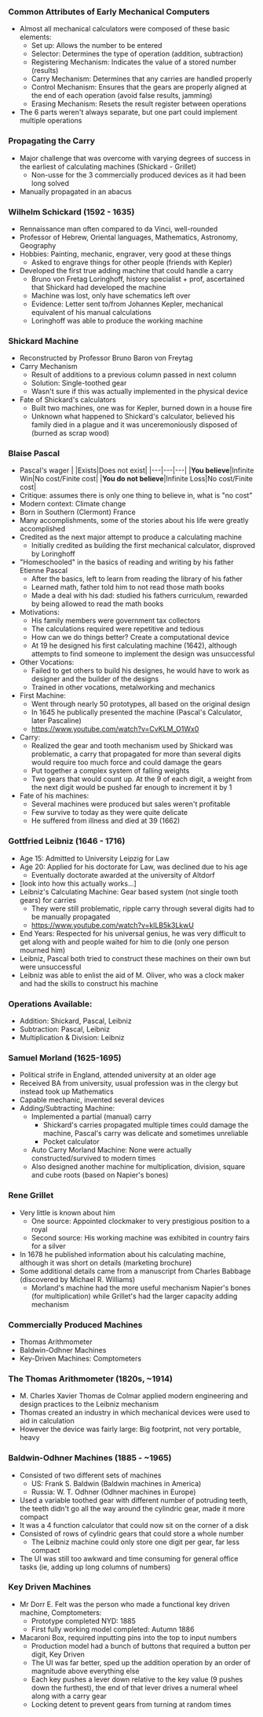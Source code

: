 ### Common Attributes of Early Mechanical Computers
 - Almost all mechanical calculators were composed of these basic elements:
	 - Set up: Allows the number to be entered
	 - Selector: Determines the type of operation (addition, subtraction)
	 - Registering Mechanism: Indicates the value of a stored number (results)
	 - Carry Mechanism: Determines that any carries are handled properly
	 - Control Mechanism: Ensures that the gears are properly aligned at the end of each operation (avoid false results, jamming)
	 - Erasing Mechanism: Resets the result register between operations
 - The 6 parts weren't always separate, but one part could implement multiple operations

### Propagating the Carry
 - Major challenge that was overcome with varying degrees of success in the earliest of calculating machines (Shickard - Grillet)
	 - Non-usse for the 3 commercially produced devices as it had been long solved
 - Manually propagated in an abacus

### Wilhelm Schickard (1592 - 1635)
 - Rennaissance man often compared to da Vinci, well-rounded
 - Professor of Hebrew, Oriental languages, Mathematics, Astronomy, Geography
 - Hobbies: Painting, mechanic, engraver, very good at these things
	 - Asked to engrave things for other people (friends with Kepler)
 - Developed the first true adding machine that could handle a carry 
	 - Bruno von Fretag Loringhoff, history specialist + prof, ascertained that Shickard had developed the machine
	 - Machine was lost, only have schematics left over
	 - Evidence: Letter sent to/from Johannes Kepler, mechanical equivalent of his manual calculations
	 - Loringhoff was able to produce the working machine

### Shickard Machine
 - Reconstructed by Professor Bruno Baron von Freytag
 - Carry Mechanism
	 - Result of additions to a previous column passed in next column
	 - Solution: Single-toothed gear
	 - Wasn't sure if this was actually implemented in the physical device
 - Fate of Shickard's calculators
	 - Built two machines, one was for Kepler, burned down in a house fire
	 - Unknown what happened to Shickard's calculator, believed his family died in a plague and it was unceremoniously disposed of (burned as scrap wood)

### Blaise Pascal
 - Pascal's wager
| |Exists|Does not exist|
|---|---|---|
|**You believe**|Infinite Win|No cost/Finite cost|
|**You do not believe**|Infinite Loss|No cost/Finite cost|
 - Critique: assumes there is only one thing to believe in, what is "no cost"
 - Modern context: Climate change
 - Born in Southern (Clermont) France
 - Many accomplishments, some of the stories about his life were greatly accomplished
 - Credited as the next major attempt to produce a calculating machine
	 - Initially credited as building the first mechanical calculator, disproved by Loringhoff
 - "Homeschooled" in the basics of reading and writing by his father Etienne Pascal
	 - After the basics, left to learn from reading the library of his father
	 - Learned math, father told him to not read those math books
	 - Made a deal with his dad: studied his fathers curriculum, rewarded by being allowed to read the math books
 - Motivations:
	 - His family members were government tax collectors
	 - The calculations required were repetitive and tedious
	 - How can we do things better? Create a computational device
	 - At 19 he designed his first calculating machine (1642), although attempts to find someone to implement the design was unsuccessful
 - Other Vocations:
	 - Failed to get others to build his designes, he would have to work as designer and the builder of the designs
	 - Trained in other vocations, metalworking and mechanics
 - First Machine:
	 - Went through nearly 50 prototypes, all based on the original design
	 - In 1645 he publically presented the machine (Pascal's Calculator, later Pascaline)
	 - https://www.youtube.com/watch?v=CvKLM_O1Wx0
 - Carry:
	 - Realized the gear and tooth mechanism used by Shickard was problematic, a carry that propagated for more than several digits would require too much force and could damage the gears
	 - Put together a complex system of falling weights
	 - Two gears that would count up. At the 9 of each digit, a weight from the next digit would be pushed far enough to increment it by 1
 - Fate of his machines:
	 - Several machines were produced but sales weren't profitable
	 - Few survive to today as they were quite delicate
	 - He suffered from illness and died at 39 (1662)

### Gottfried Leibniz (1646 - 1716)
 - Age 15: Admitted to University Leipzig for Law
 - Age 20: Applied for his doctorate for Law, was declined due to his age
	 - Eventually doctorate awarded at the university of Altdorf
 - [look into how this actually works...]
 - Leibniz's Calculating Machine: Gear based system (not single tooth gears) for carries
	 - They were still problematic, ripple carry through several digits had to be manually propagated
	 - https://www.youtube.com/watch?v=klLB5k3LkwU
 - End Years: Respected for his universal genius, he was very difficult to get along with and people waited for him to die (only one person mourned him)
 - Leibniz, Pascal both tried to construct these machines on their own but were unsuccessful
 - Leibniz was able to enlist the aid of M. Oliver, who was a clock maker and had the skills to construct his machine

### Operations Available:
 - Addition: Shickard, Pascal, Leibniz
 - Subtraction: Pascal, Leibniz
 - Multiplication & Division: Leibniz

### Samuel Morland (1625-1695)
 - Political strife in England, attended university at an older age
 - Received BA from university, usual profession was in the clergy but instead took up Mathematics
 - Capable mechanic, invented several devices
 - Adding/Subtracting Machine:
	 - Implemented a partial (manual) carry
		 - Shickard's carries propagated multiple times could damage the machine, Pascal's carry was delicate and sometimes unreliable
		 - Pocket calculator
	 - Auto Carry Morland Machine: None were actually constructed/survived to modern times
	 - Also designed another machine for multiplication, division, square and cube roots (based on Napier's bones)

### Rene Grillet
 - Very little is known about him
	 - One source: Appointed clockmaker to very prestigious position to a royal
	 - Second source: His working machine was exhibited in country fairs for a silver
 - In 1678 he published information about his calculating machine, although it was short on details (marketing brochure)
 - Some additional details came from a manuscript from Charles Babbage (discovered by Michael R. Williams)
	 - Morland's machine had the more useful mechanism Napier's bones (for multiplication) while Grillet's had the larger capacity adding mechanism

### Commercially Produced Machines
 - Thomas Arithmometer
 - Baldwin-Odhner Machines
 - Key-Driven Machines: Comptometers

### The Thomas Arithmometer (1820s, ~1914)
 - M. Charles Xavier Thomas de Colmar applied modern engineering and design practices to the Leibniz mechanism
 - Thomas created an industry in which mechanical devices were used to aid in calculation
 - However the device was fairly large: Big footprint, not very portable, heavy

### Baldwin-Odhner Machines (1885 - ~1965)
 - Consisted of two different sets of machines
	 - US: Frank S. Baldwin (Baldwin machines in America)
	 - Russia: W. T. Odhner (Odhner machines in Europe)
 - Used a variable toothed gear with different number of potruding teeth, the teeth didn't go all the way around the cylindric gear, made it more compact
 - It was a 4 function calculator that could now sit on the corner of a disk
 - Consisted of rows of cylindric gears that could store a whole number
	 - The Leibniz machine could only store one digit per gear, far less compact
 - The UI was still too awkward and time consuming for general office tasks (ie, adding up long columns of numbers)

### Key Driven Machines
 - Mr Dorr E. Felt was the person who made a functional key driven machine, Comptometers:
	 - Prototype completed NYD: 1885
	 - First fully working model completed: Autumn 1886
 - Macaroni Box, required inputting pins into the top to input numbers
	 - Production model had a bunch of buttons that required a button per digit, Key Driven
	 - The UI was far better, sped up the addition operation by an order of magnitude above everything else
	 - Each key pushes a lever down relative to the key value (9 pushes down the furthest), the end of that lever drives a numeral wheel along with a carry gear
	 - Locking detent to prevent gears from turning at random times